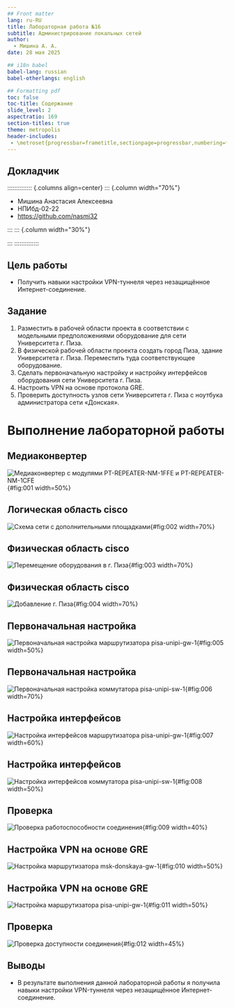 ```yaml
---
## Front matter
lang: ru-RU
title: Лабораторная работа №16
subtitle: Администрирование локальных сетей
author:
  - Мишина А. А.
date: 28 мая 2025

## i18n babel
babel-lang: russian
babel-otherlangs: english

## Formatting pdf
toc: false
toc-title: Содержание
slide_level: 2
aspectratio: 169
section-titles: true
theme: metropolis
header-includes:
 - \metroset{progressbar=frametitle,sectionpage=progressbar,numbering=fraction}
---
```


## Докладчик

:::::::::::::: {.columns align=center}
::: {.column width="70%"}

  * Мишина Анастасия Алексеевна
  * НПИбд-02-22
  * <https://github.com/nasmi32>

:::
::: {.column width="30%"}


:::
::::::::::::::

## Цель работы

- Получить навыки настройки VPN-туннеля через незащищённое Интернет-соединение.

## Задание

1. Разместить в рабочей области проекта в соответствии с модельными предположениями оборудование для сети Университета г. Пиза.
2. В физической рабочей области проекта создать город Пиза, здание Университета г. Пиза. Переместить туда соответствующее оборудование.
3. Сделать первоначальную настройку и настройку интерфейсов оборудования сети Университета г. Пиза.
4. Настроить VPN на основе протокола GRE.
5. Проверить доступность узлов сети Университета г. Пиза с ноутбука администратора сети «Донская».

# Выполнение лабораторной работы

## Медиаконвертер

![Медиаконвертер с модулями PT-REPEATER-NM-1FFE и PT-REPEATER-NM-1CFE](image/1.png){#fig:001 width=50%}

## Логическая область cisco

![Схема сети с дополнительными площадками](image/2.png){#fig:002 width=70%}

## Физическая область cisco

![Перемещение оборудования в г. Пиза](image/3.png){#fig:003 width=70%}

## Физическая область cisco

![Добавление г. Пиза](image/4.png){#fig:004 width=70%}

## Первоначальная настройка

![Первоначальная настройка маршрутизатора pisa-unipi-gw-1](image/5.png){#fig:005 width=50%}

## Первоначальная настройка

![Первоначальная настройка коммутатора pisa-unipi-sw-1](image/6.png){#fig:006 width=70%}

## Настройка интерфейсов

![Настройка интерфейсов маршрутизатора pisa-unipi-gw-1](image/7.png){#fig:007 width=60%}

## Настройка интерфейсов

![Настройка интерфейсов коммутатора pisa-unipi-sw-1](image/8.png){#fig:008 width=50%}

## Проверка

![Проверка работоспособности соединения](image/9.png){#fig:009 width=40%}

## Настройка VPN на основе GRE

![Настройка маршрутизатора msk-donskaya-gw-1](image/10.png){#fig:010 width=50%}

## Настройка VPN на основе GRE

![Настройка маршрутизатора pisa-unipi-gw-1](image/11.png){#fig:011 width=50%}

## Проверка

![Проверка доступности соединения](image/12.png){#fig:012 width=45%}

## Выводы

- В результате выполнения данной лабораторной работы я получила навыки настройки VPN-туннеля через незащищённое Интернет-соединение.